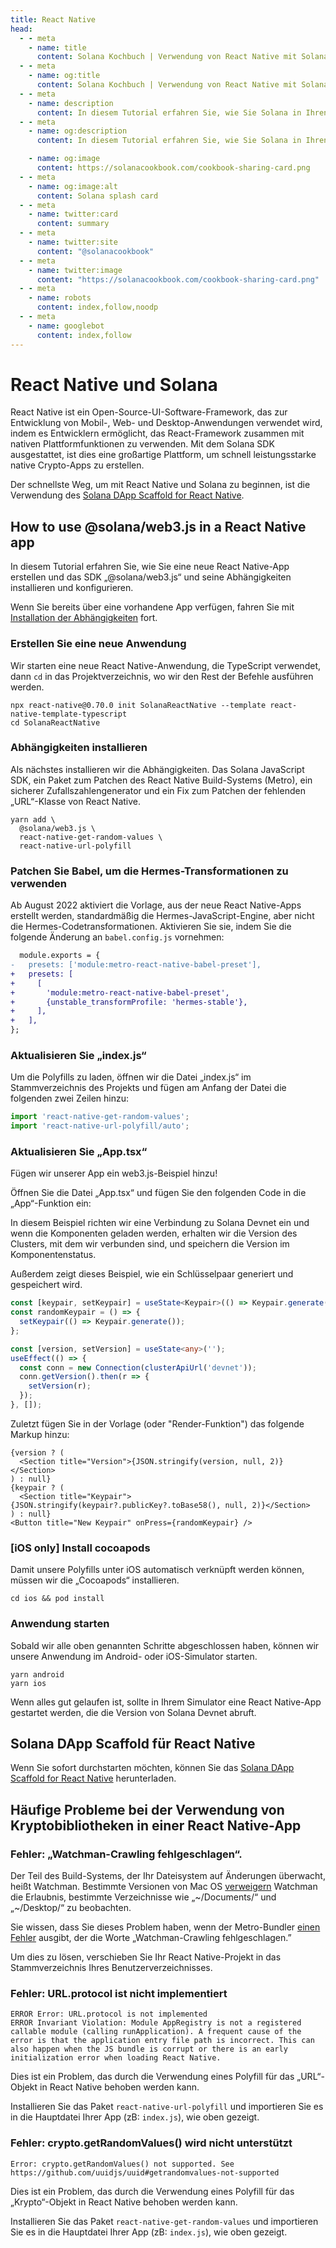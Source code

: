 ```yaml
---
title: React Native
head:
  - - meta
    - name: title
      content: Solana Kochbuch | Verwendung von React Native mit Solana
  - - meta
    - name: og:title
      content: Solana Kochbuch | Verwendung von React Native mit Solana
  - - meta
    - name: description
      content: In diesem Tutorial erfahren Sie, wie Sie Solana in Ihren React Native-Apps verwenden.
  - - meta
    - name: og:description
      content: In diesem Tutorial erfahren Sie, wie Sie Solana in Ihren React Native-Apps verwenden.

    - name: og:image
      content: https://solanacookbook.com/cookbook-sharing-card.png
  - - meta
    - name: og:image:alt
      content: Solana splash card
  - - meta
    - name: twitter:card
      content: summary
  - - meta
    - name: twitter:site
      content: "@solanacookbook"
  - - meta
    - name: twitter:image
      content: "https://solanacookbook.com/cookbook-sharing-card.png"
  - - meta
    - name: robots
      content: index,follow,noodp
  - - meta
    - name: googlebot
      content: index,follow
---
```


# React Native und Solana

React Native ist ein Open-Source-UI-Software-Framework, das zur Entwicklung von Mobil-, Web- und Desktop-Anwendungen verwendet wird, indem es Entwicklern ermöglicht, das React-Framework zusammen mit nativen Plattformfunktionen zu verwenden. Mit dem Solana SDK ausgestattet, ist dies eine großartige Plattform, um schnell leistungsstarke native Crypto-Apps zu erstellen.

Der schnellste Weg, um mit React Native und Solana zu beginnen, ist die Verwendung des [Solana DApp Scaffold for React Native](#solana-dapp-scaffold-for-react-native).

## How to use @solana/web3.js in a React Native app

In diesem Tutorial erfahren Sie, wie Sie eine neue React Native-App erstellen und das SDK „@solana/web3.js“ und seine Abhängigkeiten installieren und konfigurieren.

Wenn Sie bereits über eine vorhandene App verfügen, fahren Sie mit [Installation der Abhängigkeiten](#install-dependencies) fort.

### Erstellen Sie eine neue Anwendung

Wir starten eine neue React Native-Anwendung, die TypeScript verwendet, dann `cd` in das Projektverzeichnis, wo wir den Rest der Befehle ausführen werden.

```shell
npx react-native@0.70.0 init SolanaReactNative --template react-native-template-typescript
cd SolanaReactNative
```

### Abhängigkeiten installieren

Als nächstes installieren wir die Abhängigkeiten. Das Solana JavaScript SDK, ein Paket zum Patchen des React Native Build-Systems (Metro), ein sicherer Zufallszahlengenerator und ein Fix zum Patchen der fehlenden „URL“-Klasse von React Native.

```shell
yarn add \
  @solana/web3.js \
  react-native-get-random-values \
  react-native-url-polyfill
```

### Patchen Sie Babel, um die Hermes-Transformationen zu verwenden

Ab August 2022 aktiviert die Vorlage, aus der neue React Native-Apps erstellt werden, standardmäßig die Hermes-JavaScript-Engine, aber nicht die Hermes-Codetransformationen. Aktivieren Sie sie, indem Sie die folgende Änderung an `babel.config.js` vornehmen:

```diff
  module.exports = {
-   presets: ['module:metro-react-native-babel-preset'],
+   presets: [
+     [
+       'module:metro-react-native-babel-preset',
+       {unstable_transformProfile: 'hermes-stable'},
+     ],
+   ],
};
```

### Aktualisieren Sie „index.js“

Um die Polyfills zu laden, öffnen wir die Datei „index.js“ im Stammverzeichnis des Projekts und fügen am Anfang der Datei die folgenden zwei Zeilen hinzu:

```javascript
import 'react-native-get-random-values';
import 'react-native-url-polyfill/auto';
```

### Aktualisieren Sie „App.tsx“

Fügen wir unserer App ein web3.js-Beispiel hinzu!

Öffnen Sie die Datei „App.tsx“ und fügen Sie den folgenden Code in die „App“-Funktion ein:

In diesem Beispiel richten wir eine Verbindung zu Solana Devnet ein und wenn die Komponenten geladen werden, erhalten wir die Version des Clusters, mit dem wir verbunden sind, und speichern die Version im Komponentenstatus.

Außerdem zeigt dieses Beispiel, wie ein Schlüsselpaar generiert und gespeichert wird.

```typescript
const [keypair, setKeypair] = useState<Keypair>(() => Keypair.generate());
const randomKeypair = () => {
  setKeypair(() => Keypair.generate());
};

const [version, setVersion] = useState<any>('');
useEffect(() => {
  const conn = new Connection(clusterApiUrl('devnet'));
  conn.getVersion().then(r => {
    setVersion(r);
  });
}, []);
```

Zuletzt fügen Sie in der Vorlage (oder "Render-Funktion") das folgende Markup hinzu:


```tsx
{version ? (
  <Section title="Version">{JSON.stringify(version, null, 2)}</Section>
) : null}
{keypair ? (
  <Section title="Keypair">{JSON.stringify(keypair?.publicKey?.toBase58(), null, 2)}</Section>
) : null}
<Button title="New Keypair" onPress={randomKeypair} />
```

### [iOS only] Install cocoapods

Damit unsere Polyfills unter iOS automatisch verknüpft werden können, müssen wir die „Cocoapods“ installieren.

```shell
cd ios && pod install
```

### Anwendung starten

Sobald wir alle oben genannten Schritte abgeschlossen haben, können wir unsere Anwendung im Android- oder iOS-Simulator starten.

```shell
yarn android
yarn ios
```

Wenn alles gut gelaufen ist, sollte in Ihrem Simulator eine React Native-App gestartet werden, die die Version von Solana Devnet abruft.

## Solana DApp Scaffold für React Native

Wenn Sie sofort durchstarten möchten, können Sie das  [Solana DApp Scaffold for React Native](https://github.com/solana-developers/dapp-scaffold-react-native) herunterladen.


## Häufige Probleme bei der Verwendung von Kryptobibliotheken in einer React Native-App

### Fehler: „Watchman-Crawling fehlgeschlagen“.

Der Teil des Build-Systems, der Ihr Dateisystem auf Änderungen überwacht, heißt Watchman. Bestimmte Versionen von Mac OS [verweigern](https://github.com/facebook/watchman/issues/751) Watchman die Erlaubnis, bestimmte Verzeichnisse wie „~/Documents/“ und „~/Desktop/“ zu beobachten.

Sie wissen, dass Sie dieses Problem haben, wenn der Metro-Bundler [einen Fehler](https://gist.github.com/steveluscher/d0ae13225b57bc59dc0eac871509dcd7) ausgibt, der die Worte &bdquo;Watchman-Crawling fehlgeschlagen.&rdquo;

Um dies zu lösen, verschieben Sie Ihr React Native-Projekt in das Stammverzeichnis Ihres Benutzerverzeichnisses.

### Fehler: URL.protocol ist nicht implementiert

```shell
ERROR Error: URL.protocol is not implemented
ERROR Invariant Violation: Module AppRegistry is not a registered callable module (calling runApplication). A frequent cause of the error is that the application entry file path is incorrect. This can also happen when the JS bundle is corrupt or there is an early initialization error when loading React Native.
```

Dies ist ein Problem, das durch die Verwendung eines Polyfill für das „URL“-Objekt in React Native behoben werden kann.

Installieren Sie das Paket `react-native-url-polyfill` und importieren Sie es in die Hauptdatei Ihrer App (zB: `index.js`), wie oben gezeigt.

### Fehler: crypto.getRandomValues() wird nicht unterstützt


```shell
Error: crypto.getRandomValues() not supported. See https://github.com/uuidjs/uuid#getrandomvalues-not-supported
```

Dies ist ein Problem, das durch die Verwendung eines Polyfill für das „Krypto“-Objekt in React Native behoben werden kann.

Installieren Sie das Paket `react-native-get-random-values` und importieren Sie es in die Hauptdatei Ihrer App (zB: `index.js`), wie oben gezeigt.
